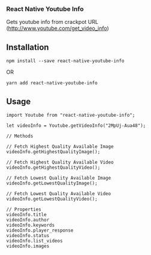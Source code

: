 ### React Native Youtube Info

Gets youtube info from crackpot URL (http://www.youtube.com/get_video_info)


## Installation

```
npm install --save react-native-youtube-info
```

OR

```
yarn add react-native-youtube-info
```

## Usage

```
import Youtube from "react-native-youtube-info";

let videoInfo = Youtube.getVideoInfo("2MpUj-Aua48");

// Methods

// Fetch Highest Quality Available Image
videoInfo.getHighestQualityImage();

// Fetch Highest Quality Available Video
videoInfo.getHighestQualityVideo();

// Fetch Lowest Quality Available Image
videoInfo.getLowestQualityImage();

// Fetch Lowest Quality Available Video
videoInfo.getLowestQualityVideo();

// Properties
videoInfo.title
videoInfo.author
videoInfo.keywords
videoInfo.player_response
videoInfo.status
videoInfo.list_videos
videoInfo.images
```